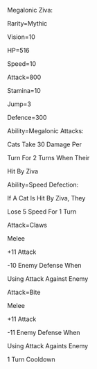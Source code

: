 Megalonic Ziva:

Rarity=Mythic

Vision=10

HP=516

Speed=10

Attack=800

Stamina=10

Jump=3

Defence=300

Ability=Megalonic Attacks:

Cats Take 30 Damage Per

Turn For 2 Turns When Their 

Hit By Ziva

Ability=Speed Defection:

If A Cat Is Hit By Ziva, They

Lose 5 Speed For 1 Turn

Attack=Claws

Melee

+11 Attack

-10 Enemy Defense When

Using Attack Against Enemy

Attack=Bite

Melee

+11 Attack

-11 Enemy Defense When

Using Attack Againts Enemy

1 Turn Cooldown
